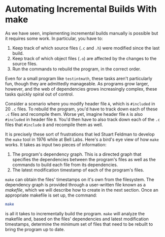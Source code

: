 # Automating Incremental Builds With make

As we have seen, implementing incremental builds manually is possible but it requires some work. In particular, you have to:

1. Keep track of which source files (`.c` and `.h`) were modified since the last build.
2. Keep track of which object files (`.o`) are affected by the changes to the source files.
3. Run the commands to rebuild the program, in the correct order.

Even for a small program like `testintmath`, these tasks aren't particularly fun, though they are admittedly manageable. As programs grow larger, however, and the web of dependencies grows increasingly complex, these tasks quickly spiral out of control.

Consider a scenario where you modify header file `A`, which is `#included` in 20 `.c` files. To rebuild the program, you'd have to track down each of these `.c` files and recompile them. Worse yet, imagine header file `A` is also `#included` in header file `B`. You'd then have to also track down each of the `.c` files that `#include` `B` and recompile them as well.

It is precisely these sort of frustrations that led Stuart Feldman to develop the `make` tool in 1976 while at Bell Labs. Here's a bird's eye view of how `make` works. It takes as input two pieces of information:

1. The program's dependency graph. This is a directed graph that specifies the dependencies between the program's files as well as the commands to build each file from its dependencies.
2. The latest modification timestamp of each of the program's files.

`make` can obtain the files' timestamps on it's own from the filesystem. The dependency graph is provided through a user-written file known as a _makefile_, which we will describe how to create in the next section. Once an appropriate makefile is set up, the command:

```bash
make
```

is all it takes to incrementally build the program. `make` will analyze the makefile and, based on the files' dependencies and latest modification timestamps, determine the minimum set of files that need to be rebuilt to bring the program up to date.
